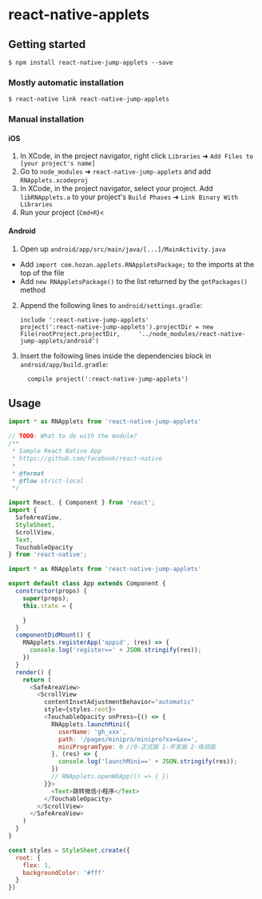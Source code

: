 
# react-native-applets

## Getting started

`$ npm install react-native-jump-applets --save`

### Mostly automatic installation

`$ react-native link react-native-jump-applets`

### Manual installation


#### iOS

1. In XCode, in the project navigator, right click `Libraries` ➜ `Add Files to [your project's name]`
2. Go to `node_modules` ➜ `react-native-jump-applets` and add `RNApplets.xcodeproj`
3. In XCode, in the project navigator, select your project. Add `libRNApplets.a` to your project's `Build Phases` ➜ `Link Binary With Libraries`
4. Run your project (`Cmd+R`)<

#### Android

1. Open up `android/app/src/main/java/[...]/MainActivity.java`
  - Add `import com.hozan.applets.RNAppletsPackage;` to the imports at the top of the file
  - Add `new RNAppletsPackage()` to the list returned by the `getPackages()` method
2. Append the following lines to `android/settings.gradle`:
  	```
  	include ':react-native-jump-applets'
  	project(':react-native-jump-applets').projectDir = new File(rootProject.projectDir, 	'../node_modules/react-native-jump-applets/android')
  	```
3. Insert the following lines inside the dependencies block in `android/app/build.gradle`:
  	```
      compile project(':react-native-jump-applets')
  	```


## Usage
```javascript
import * as RNApplets from 'react-native-jump-applets'

// TODO: What to do with the module?
/**
 * Sample React Native App
 * https://github.com/facebook/react-native
 *
 * @format
 * @flow strict-local
 */

import React, { Component } from 'react';
import {
  SafeAreaView,
  StyleSheet,
  ScrollView,
  Text,
  TouchableOpacity
} from 'react-native';

import * as RNApplets from 'react-native-jump-applets'

export default class App extends Component {
  constructor(props) {
    super(props);
    this.state = {

    }
  }
  componentDidMount() {
    RNApplets.registerApp('appid', (res) => {
      console.log('register==' + JSON.stringify(res));
    })
  }
  render() {
    return (
      <SafeAreaView>
        <ScrollView
          contentInsetAdjustmentBehavior="automatic"
          style={styles.root}>
          <TouchableOpacity onPress={() => {
            RNApplets.launchMini({
              userName: 'gh_xxx',
              path: '/pages/minipro/minipro?xx=&xx=',
              miniProgramType: 0 //0-正式版 1-开发版 2-体验版 
            }, (res) => {
              console.log('launchMini==' + JSON.stringify(res));
            })
            // RNApplets.openWXApp(() => { })
          }}>
            <Text>跳转微信小程序</Text>
          </TouchableOpacity>
        </ScrollView>
      </SafeAreaView>
    )
  }
}

const styles = StyleSheet.create({
  root: {
    flex: 1,
    backgroundColor: '#fff'
  }
})

  